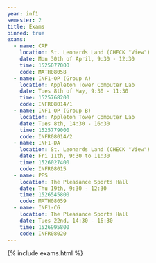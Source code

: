 ```yaml
---
year: inf1
semester: 2
title: Exams
pinned: true
exams:
  - name: CAP
    location: St. Leonards Land (CHECK "View")
    date: Mon 30th of April, 9:30 - 12:30
    time: 1525077000
    code: MATH08058
  - name: INF1-OP (Group A)
    location: Appleton Tower Computer Lab
    date: Tues 8th of May, 9:30 - 11:30
    time: 1525768200
    code: INFR08014/1
  - name: INF1-OP (Group B)
    location: Appleton Tower Computer Lab
    date: Tues 8th, 14:30 - 16:30
    time: 1525779000
    code: INFR08014/2
  - name: INF1-DA
    location: St. Leonards Land (CHECK "View")
    date: Fri 11th, 9:30 to 11:30
    time: 1526027400
    code: INFR08015
  - name: PPS
    location: The Pleasance Sports Hall
    date: Thu 19th, 9:30 - 12:30 
    time: 1526545800
    code: MATH08059
  - name: INF1-CG
    location: The Pleasance Sports Hall
    date: Tues 22nd, 14:30 - 16:30 
    time: 1526995800
    code: INFR08020
---
```

{% include exams.html %}
